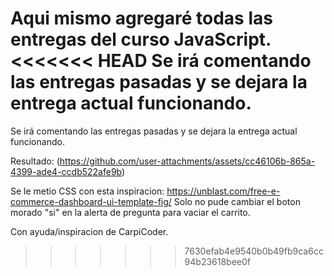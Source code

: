 Aqui mismo agregaré todas las entregas del curso JavaScript.
<<<<<<< HEAD
Se irá comentando las entregas pasadas y se dejara la entrega actual funcionando.
=======
Se irá comentando las entregas pasadas y se dejara la entrega actual funcionando.

Resultado: (https://github.com/user-attachments/assets/cc46106b-865a-4399-ade4-ccdb522afe9b)

Se le metio CSS con esta inspiracion: https://unblast.com/free-e-commerce-dashboard-ui-template-fig/
Solo no pude cambiar el boton morado "si" en la alerta de pregunta para vaciar el carrito.

Con ayuda/inspiracion de CarpiCoder.
>>>>>>> 7630efab4e9540b0b49fb9ca6cc94b23618bee0f
